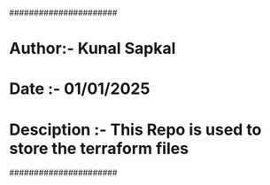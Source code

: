 ######################
# Author:- Kunal Sapkal
# Date :- 01/01/2025
# Desciption :- This Repo is used to store the terraform files 
######################

